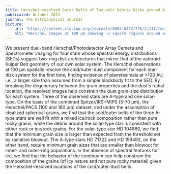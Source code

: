 ```yaml
---
title: Herschel-resolved Outer Belts of Two-belt Debris Disks around A-type Stars: HD 70313, HD 71722, HD 159492, and F-type: HD 104860
publicated: October 2013
journal: The Astrophysical Journal
picture:
    url: "https://content.cld.iop.org/journals/0004-637X/776/2/111/revision1/apj484436f1_lr.jpg"
    alt: "Herschel images at 100 μm showing ∼1′square regions around each of our four target stars"
---
```

We present dual-band Herschel/Photodetector Array Camera and Spectrometer imaging for four stars whose spectral energy distributions (SEDs) suggest two-ring disk architectures that mirror that of the asteroid-Kuiper Belt geometry of our own solar system. The Herschel observations at 100 μm spatially resolve the cold/outer-dust component for each star-disk system for the first time, finding evidence of planetesimals at >100 AU, i.e., a larger size than assumed from a simple blackbody fit to the SED. By breaking the degeneracy between the grain properties and the dust's radial location, the resolved images help constrain the dust grain-size distribution for each system. Three of the observed stars are A-type and one solar-type. On the basis of the combined Spitzer/IRS+MIPS (5-70 μm), the Herschel/PACS (100 and 160 μm) dataset, and under the assumption of idealized spherical grains, we find that the cold/outer belts of the three A-type stars are well fit with a mixed ice/rock composition rather than pure rocky grains, while the debris around the solar-type star is consistent with either rock or ice/rock grains. For the solar-type star HD 104860, we find that the minimum grain size is larger than expected from the threshold set by radiative blowout. The A-type stars HD 71722 and HD 159492, on the other hand, require minimum grain sizes that are smaller than blowout for inner- and outer-ring populations. In the absence of spectral features for ice, we find that the behavior of the continuum can help constrain the composition of the grains (of icy nature and not pure rocky material) given the Herschel-resolved locations of the cold/outer-dust belts.
